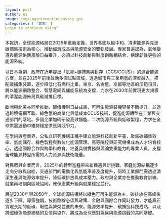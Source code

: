 ```yaml
---
layout: post
author: AI
image: img/Logintocontinueusing.jpg
categories: [ '氣象' ]
Login to continue using"
---
```

本報訊，全球能源格局在2025年重新定義，世界各國以碳中和、清潔能源與先進碳捕集技術為核心，推動經濟成長與能源安全的雙軌發展。專家普遍認為，氣候變遷與能源供應風險日益攀升，必須以科技創新與制度創新相結合，構建韌性更強的能源系統。

以日本為例，政府在近年提出「氫能+碳捕集與封存（CCS/CCUS）」的混合能源方案，並在2025年前後啟動多個試點區域，透過城市與工業用氫的深度融入，搭配碳捕集裝置，逐步降低化石燃料比重。東京、名古屋、京都等地區的示範項目，將以能源網路整合、智慧電網與储能系統為支撐，力求在2030年前實現更大規模的清潔能源佈局與碳減排目標。

歐洲與北美亦同步推動，碳價機制日益成熟、可再生能源裝機容量不斷提升，並透過跨境電網互聯、綠色氫的商業化與低成本CCUS技術，促進能源轉型在工業與交通部門的落地。多國企業加碼研發高效儲能、二次能源系統與低碳製程，力求在全球供需波動中維持穩定供應與競爭力。

在學術與產業界，公私立研究機構正攜手建立能源科技創新平臺，聚焦碳捕集效率、氫能儲存、綠色製程與數位化能源管理。高等院校與研究機構成為人才培育核心，透過國際合作與跨學科教育，培養具備實務與理論雙重能力的專業人員，支撐全球能源轉型所需的人力資源與技術能量。

對民眾與企業而言，2025年的轉型進程帶來新機遇與新挑戰。家庭能源結構逐步走向分散與自給，交通部門的電動化與氫能車普及度提升，同時工業部門需透過清潔生產與能源效率提升，降低碳排放與成本壓力。政府與企業亦在推動教育訓練、就業再培訓與區域協同，確保產業升級與就業穩定並行。

展望2030年與2050年，全球能源結構將以綠色可再生能源為主，碳排放在高峰後逐步下降。專家強調，技術路線必須與政策、金融與國際合作同時發力，才能真正實現長期的低碳、韌性與繁榮並進的未來。能源效率提升、碳捕捉科技成熟，以及跨國綠色能源網絡的互信與協作，將成為全球應對氣候與能源挑戰的共同基礎。